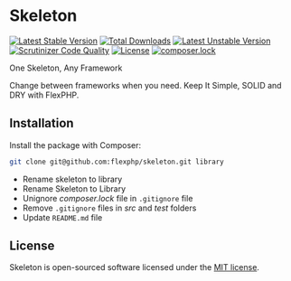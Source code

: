 # Skeleton

[![Latest Stable Version](https://poser.pugx.org/flexphp/skeleton/v/stable)](https://packagist.org/packages/flexphp/skeleton)
[![Total Downloads](https://poser.pugx.org/flexphp/skeleton/downloads)](https://packagist.org/packages/flexphp/skeleton)
[![Latest Unstable Version](https://poser.pugx.org/flexphp/skeleton/v/unstable)](https://packagist.org/packages/flexphp/skeleton)
[![Scrutinizer Code Quality](https://scrutinizer-ci.com/g/flexphp/skeleton/badges/quality-score.png)](https://scrutinizer-ci.com/g/flexphp/skeleton)
[![License](https://poser.pugx.org/flexphp/skeleton/license)](https://packagist.org/packages/flexphp/skeleton)
[![composer.lock](https://poser.pugx.org/flexphp/skeleton/composerlock)](https://packagist.org/packages/flexphp/skeleton)

One Skeleton, Any Framework

Change between frameworks when you need. Keep It Simple, SOLID and DRY with FlexPHP.

## Installation

Install the package with Composer:

```bash
git clone git@github.com:flexphp/skeleton.git library
```

- Rename skeleton to library
- Rename Skeleton to Library
- Unignore _composer.lock_ file in `.gitignore` file
- Remove `.gitignore` files in _src_ and _test_ folders
- Update `README.md` file

## License

Skeleton is open-sourced software licensed under the [MIT license](https://opensource.org/licenses/MIT).
